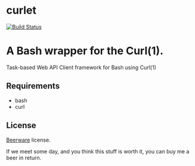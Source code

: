curlet
======

[![Build Status](https://travis-ci.org/hansode/curlet.png)](https://travis-ci.org/hansode/curlet)

A Bash wrapper for the Curl(1).
=======
Task-based Web API Client framework for Bash using Curl(1)

Requirements
------------

+ bash
+ curl

License
-------

[Beerware](http://en.wikipedia.org/wiki/Beerware) license.

If we meet some day, and you think this stuff is worth it, you can buy me a beer in return.
